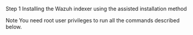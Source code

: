 Step 1 Installing the Wazuh indexer using the assisted installation method

Note You need root user privileges to run all the commands described below.
